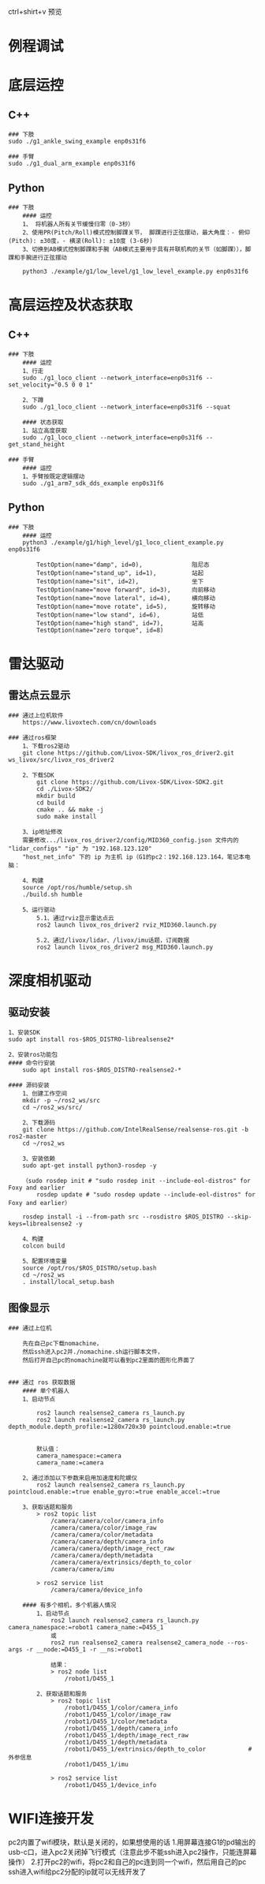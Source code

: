 ctrl+shirt+v 预览
# 例程调试


# 底层运控
## C++
    ### 下肢
    sudo ./g1_ankle_swing_example enp0s31f6

    ### 手臂
    sudo ./g1_dual_arm_example enp0s31f6

## Python
    ### 下肢
        #### 运控
        1、 将机器人所有关节缓慢归零（0-3秒）
        2、使用PR(Pitch/Roll)模式控制脚踝关节， 脚踝进行正弦摆动，最大角度：- 俯仰(Pitch): ±30度，- 横滚(Roll): ±10度 (3-6秒)
        3、切换到AB模式控制脚踝和手腕（AB模式主要用于具有并联机构的关节（如脚踝）），脚踝和手腕进行正弦摆动
        
        python3 ./example/g1/low_level/g1_low_level_example.py enp0s31f6
      
       


# 高层运控及状态获取
## C++
    ### 下肢
        #### 运控
        1、行走
        sudo ./g1_loco_client --network_interface=enp0s31f6 --set_velocity="0.5 0 0 1"

        2、下蹲
        sudo ./g1_loco_client --network_interface=enp0s31f6 --squat 

        #### 状态获取
        1、站立高度获取
        sudo ./g1_loco_client --network_interface=enp0s31f6 --get_stand_height

    ### 手臂    
        #### 运控
        1、手臂按既定逻辑摆动
        sudo ./g1_arm7_sdk_dds_example enp0s31f6

## Python
    ### 下肢
        #### 运控
        python3 ./example/g1/high_level/g1_loco_client_example.py enp0s31f6

            TestOption(name="damp", id=0),              阻尼态
            TestOption(name="stand_up", id=1),          站起
            TestOption(name="sit", id=2),               坐下
            TestOption(name="move forward", id=3),      向前移动   
            TestOption(name="move lateral", id=4),      横向移动
            TestOption(name="move rotate", id=5),       旋转移动
            TestOption(name="low stand", id=6),         站低
            TestOption(name="high stand", id=7),        站高
            TestOption(name="zero torque", id=8)   

        


# 雷达驱动
## 雷达点云显示
    ### 通过上位机软件
        https://www.livoxtech.com/cn/downloads

    ### 通过ros框架
        1、下载ros2驱动
        git clone https://github.com/Livox-SDK/livox_ros_driver2.git ws_livox/src/livox_ros_driver2

        2、下载SDK
            git clone https://github.com/Livox-SDK/Livox-SDK2.git
            cd ./Livox-SDK2/
            mkdir build
            cd build
            cmake .. && make -j
            sudo make install

        3、ip地址修改
        需要修改.../livox_ros_driver2/config/MID360_config.json 文件内的 "lidar_configs" "ip" 为 "192.168.123.120"
        "host_net_info" 下的 ip 为主机 ip（G1的pc2：192.168.123.164，笔记本电脑：

        4、构建
        source /opt/ros/humble/setup.sh
        ./build.sh humble

        5、运行驱动
            5.1、通过rviz显示雷达点云
            ros2 launch livox_ros_driver2 rviz_MID360.launch.py

            5.2、通过/livox/lidar、/livox/imu话题，订阅数据
            ros2 launch livox_ros_driver2 msg_MID360.launch.py

# 深度相机驱动
## 驱动安装
    1、安装SDK
    sudo apt install ros-$ROS_DISTRO-librealsense2*

    2、安装ros功能包
    #### 命令行安装
        sudo apt install ros-$ROS_DISTRO-realsense2-*

    #### 源码安装
        1、创建工作空间
        mkdir -p ~/ros2_ws/src
        cd ~/ros2_ws/src/

        2、下载源码
        git clone https://github.com/IntelRealSense/realsense-ros.git -b ros2-master
        cd ~/ros2_ws

        3、安装依赖
        sudo apt-get install python3-rosdep -y

        （sudo rosdep init # "sudo rosdep init --include-eol-distros" for Foxy and earlier
            rosdep update # "sudo rosdep update --include-eol-distros" for Foxy and earlier）

        rosdep install -i --from-path src --rosdistro $ROS_DISTRO --skip-keys=librealsense2 -y

        4、构建
        colcon build

        5、配置环境变量
        source /opt/ros/$ROS_DISTRO/setup.bash
        cd ~/ros2_ws
        . install/local_setup.bash


## 图像显示
    ### 通过上位机

        先在自己pc下载nomachine，
        然后ssh进入pc2并./nomachine.sh运行脚本文件，
        然后打开自己pc的nomachine就可以看到pc2里面的图形化界面了


    ### 通过 ros 获取数据
        #### 单个机器人
        1、启动节点
            
            ros2 launch realsense2_camera rs_launch.py
            ros2 launch realsense2_camera rs_launch.py depth_module.depth_profile:=1280x720x30 pointcloud.enable:=true

            
            默认值：
            camera_namespace:=camera
            camera_name:=camera   

        2、通过添加以下参数来启用加速度和陀螺仪
            ros2 launch realsense2_camera rs_launch.py pointcloud.enable:=true enable_gyro:=true enable_accel:=true

        3、获取话题和服务
            > ros2 topic list
                /camera/camera/color/camera_info
                /camera/camera/color/image_raw
                /camera/camera/color/metadata
                /camera/camera/depth/camera_info
                /camera/camera/depth/image_rect_raw
                /camera/camera/depth/metadata
                /camera/camera/extrinsics/depth_to_color
                /camera/camera/imu

            > ros2 service list
                /camera/camera/device_info

        #### 有多个相机，多个机器人情况
            1、启动节点
                ros2 launch realsense2_camera rs_launch.py camera_namespace:=robot1 camera_name:=D455_1
                或
                ros2 run realsense2_camera realsense2_camera_node --ros-args -r __node:=D455_1 -r __ns:=robot1

                结果：
                > ros2 node list
                    /robot1/D455_1

            2、获取话题和服务
                > ros2 topic list
                    /robot1/D455_1/color/camera_info
                    /robot1/D455_1/color/image_raw
                    /robot1/D455_1/color/metadata
                    /robot1/D455_1/depth/camera_info
                    /robot1/D455_1/depth/image_rect_raw
                    /robot1/D455_1/depth/metadata
                    /robot1/D455_1/extrinsics/depth_to_color            # 外参信息
                    /robot1/D455_1/imu

                > ros2 service list
                    /robot1/D455_1/device_info

# WIFI连接开发
pc2内置了wifi模块，默认是关闭的，如果想使用的话
1.用屏幕连接G1的pd输出的usb-c口，进入pc2关闭掉飞行模式（注意此步不能ssh进入pc2操作，只能连屏幕操作）
2.打开pc2的wifi，将pc2和自己的pc连到同一个wifi，然后用自己的pc ssh进入wifi给pc2分配的ip就可以无线开发了












